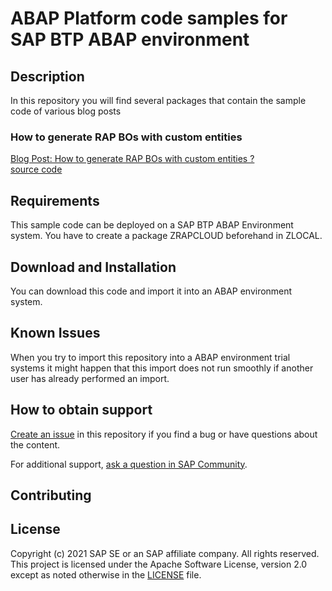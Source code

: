# ABAP Platform code samples for SAP BTP ABAP environment

## Description

In this repository you will find several packages that contain the sample code of various blog posts

### How to generate RAP BOs with custom entities  

   [Blog Post: How to generate RAP BOs with custom entities ?](https://blogs.sap.com/2021/09/21/how-to-generate-rap-bos-with-custom-entities)  
   [source code](../../tree/main/src/rap_gen_cust_ent)


## Requirements

This sample code can be deployed on a SAP BTP ABAP Environment system. 
You have to create a package ZRAPCLOUD beforehand in ZLOCAL.

## Download and Installation

You can download this code and import it into an ABAP environment system.

## Known Issues

When you try to import this repository into a ABAP environment trial systems it might happen that this import does not run smoothly if another user has already performed an import.

## How to obtain support

[Create an issue](https://github.com/SAP-samples/<repository-name>/issues) in this repository if you find a bug or have questions about the content.
 
For additional support, [ask a question in SAP Community](https://answers.sap.com/questions/ask.html).

## Contributing

## License
Copyright (c) 2021 SAP SE or an SAP affiliate company. All rights reserved. This project is licensed under the Apache Software License, version 2.0 except as noted otherwise in the [LICENSE](LICENSES/Apache-2.0.txt) file.
